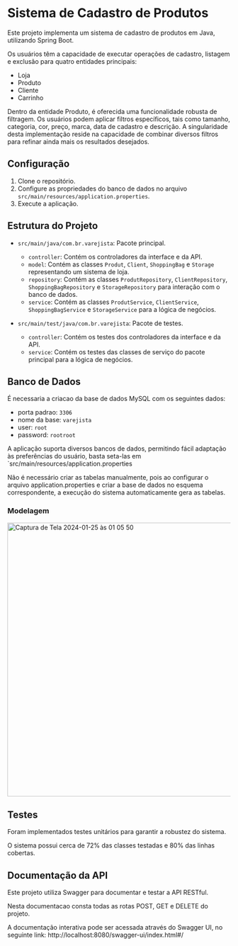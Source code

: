 # Sistema de Cadastro de Produtos

Este projeto implementa um sistema de cadastro de produtos em Java, utilizando Spring Boot.

Os usuários têm a capacidade de executar operações de cadastro, listagem e exclusão para quatro entidades principais:
- Loja
- Produto
- Cliente
- Carrinho

Dentro da entidade Produto, é oferecida uma funcionalidade robusta de filtragem. Os usuários podem aplicar filtros específicos, tais como tamanho, categoria, cor, preço, marca, data de cadastro e descrição. A singularidade desta implementação reside na capacidade de combinar diversos filtros para refinar ainda mais os resultados desejados.
## Configuração

1. Clone o repositório.
2. Configure as propriedades do banco de dados no arquivo `src/main/resources/application.properties`.
3. Execute a aplicação.

## Estrutura do Projeto

- `src/main/java/com.br.varejista`: Pacote principal.
    - `controller`: Contém os controladores da interface e da API.
    - `model`: Contém as classes `Produt`, `Client`, `ShoppingBag` e `Storage` representando um sistema de loja.
    - `repository`: Contém as classes `ProdutRepository`, `ClientRepository`, `ShoppingBagRepository` e `StorageRepository` para interação com o banco de dados.
    - `service`: Contém as classes `ProdutService`, `ClientService`, `ShoppingBagService` e `StorageService` para a lógica de negócios.


- `src/main/test/java/com.br.varejista`: Pacote de testes.
    - `controller`: Contém os testes dos controladores da interface e da API.
    - `service`: Contém os testes das classes de serviço do pacote principal para a lógica de negócios.


## Banco de Dados

É necessaria a criacao da base de dados MySQL com os seguintes dados:
- porta padrao: `3306`
- nome da base: `varejista`
- user: `root`
- password: `rootroot`

A aplicação suporta diversos bancos de dados, permitindo fácil adaptação às preferências do usuário, basta seta-las em `src/main/resources/application.properties

Não é necessário criar as tabelas manualmente, pois ao configurar o arquivo application.properties e criar a base de dados no esquema correspondente, a execução do sistema automaticamente gera as tabelas.

### Modelagem

<img width="618" alt="Captura de Tela 2024-01-25 às 01 05 50" src="https://github.com/gabsmomilli/varejista/assets/55815856/fd3e06c0-8cc0-4b60-a6a0-948d6c19159e">

## Testes

Foram implementados testes unitários para garantir a robustez do sistema. 

O sistema possui cerca de 72% das classes testadas e 80% das linhas cobertas.

## Documentação da API

Este projeto utiliza Swagger para documentar e testar a API RESTful. 

Nesta documentacao consta todas as rotas POST, GET e DELETE do projeto.

A documentação interativa pode ser acessada através do Swagger UI, no seguinte link: http://localhost:8080/swagger-ui/index.html#/
